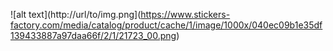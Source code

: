 ![alt text](http://url/to/img.png](https://www.stickers-factory.com/media/catalog/product/cache/1/image/1000x/040ec09b1e35df139433887a97daa66f/2/1/21723_00.png)
